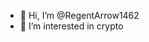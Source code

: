 - 👋 Hi, I’m @RegentArrow1462
- 👀 I’m interested in crypto

<!---
RegentArrow1462/RegentArrow1462 is a ✨ special ✨ repository because its `README.md` (this file) appears on your GitHub profile.
You can click the Preview link to take a look at your changes.
--->
